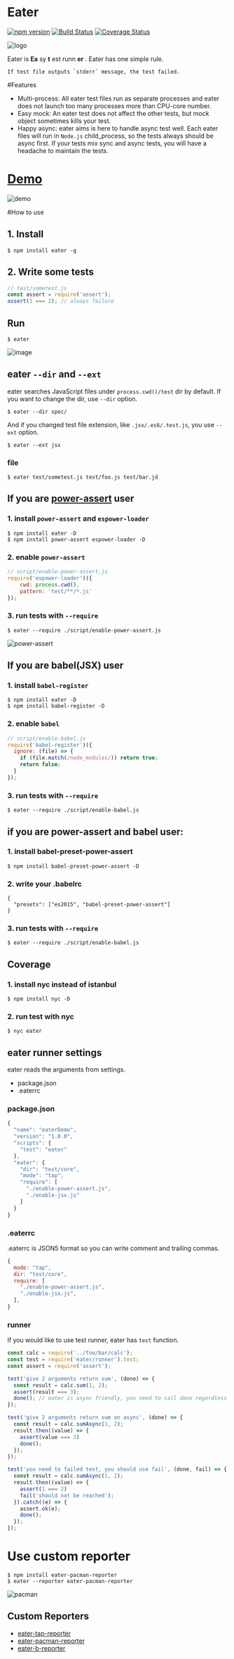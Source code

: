Eater
===============
[![npm version](https://badge.fury.io/js/eater.svg)](https://badge.fury.io/js/eater)
[![Build Status](https://travis-ci.org/yosuke-furukawa/eater.svg?branch=master)](https://travis-ci.org/yosuke-furukawa/eater)
[![Coverage Status](https://coveralls.io/repos/github/yosuke-furukawa/eater/badge.svg?branch=master)](https://coveralls.io/github/yosuke-furukawa/eater?branch=master)

![logo](https://github.com/yosuke-furukawa/eater/raw/master/images/eater.png)

Eater is **Ea** sy **t** est runn **er** .
Eater has one simple rule.

```
If test file outputs `stderr` message, the test failed.
```

#Features

- Multi-process: All eater test files run as separate processes and eater does not launch too many processes more than CPU-core number.
- Easy mock: An eater test does not affect the other tests, but mock object sometimes kills your test.
- Happy async: eater aims is here to handle async test well. Each eater files will run in `Node.js` child_process, so the tests always should be async first. If your tests mix sync and async tests, you will have a headache to maintain the tests.

# [Demo](https://github.com/yosuke-furukawa/eater-demo)


![demo](https://github.com/yosuke-furukawa/eater-demo/raw/master/images/eater-demo.gif)

#How to use

## 1. Install

```
$ npm install eater -g
```

## 2. Write some tests

```js
// test/sometest.js
const assert = require('assert');
assert(1 === 2); // always failure
```

## Run

```
$ eater
```

![image](https://github.com/yosuke-furukawa/eater/raw/master/images/screenshot.png)

## eater `--dir` and `--ext`

eater searches JavaScript files under `process.cwd()/test` dir by default. If you want to change the dir, use `--dir` option.

```
$ eater --dir spec/
```

And if you changed test file extension, like `.jsx/.es6/.test.js`, you use `--ext` option.

```
$ eater --ext jsx
```

### file

```
$ eater test/sometest.js test/foo.js test/bar.jd
```

## If you are [power-assert](https://github.com/power-assert-js/power-assert) user

### 1. install `power-assert` and `espower-loader`

```
$ npm install eater -D
$ npm install power-assert espower-loader -D
```

### 2. enable `power-assert`

```js
// script/enable-power-assert.js
require('espower-loader')({
    cwd: process.cwd(),
    pattern: 'test/**/*.js'
});
```

### 3. run tests with `--require`

```
$ eater --require ./script/enable-power-assert.js
```

![power-assert](https://github.com/yosuke-furukawa/eater/raw/master/images/powerassert.png)

## If you are babel(JSX) user

### 1. install `babel-register`

```
$ npm install eater -D
$ npm install babel-register -D
```

### 2. enable `babel`

```js
// script/enable-babel.js
require('babel-register')({
  ignore: (file) => {
    if (file.match(/node_modules/)) return true;
    return false;
  }
});
```

### 3. run tests with `--require`

```
$ eater --require ./script/enable-babel.js
```

## if you are power-assert and babel user:

### 1. install babel-preset-power-assert

```
$ npm install babel-preset-power-assert -D
```

### 2. write your .babelrc

```
{
  "presets": ["es2015", "babel-preset-power-assert"]
}
```

### 3. run tests with `--require`

```
$ eater --require ./script/enable-babel.js
```

## Coverage

### 1. install nyc instead of istanbul

```
$ npm install nyc -D
```

### 2. run test with nyc

```
$ nyc eater
```

## eater runner settings

eater reads the arguments from settings.

- package.json
- .eaterrc

### package.json

```js
{
  "name": "eaterDemo",
  "version": "1.0.0",
  "scripts": {
    "test": "eater"
  },
  "eater": {
    "dir": "test/core",
    "mode": "tap",
    "require": [
      "./enable-power-assert.js",
      "./enable-jsx.js"
    ]
  }
}
```

### .eaterrc

.eaterrc is JSON5 format so you can write comment and trailing commas.

```js
{
  mode: "tap",
  dir: "test/core",
  require: [
    "./enable-power-assert.js",
    "./enable-jsx.js",
  ],
}
```

### runner

If you would like to use test runner, eater has `test` function.

```js
const calc = require('../foo/bar/calc');
const test = require('eater/runner').test;
const assert = require('assert');

test('give 2 arguments return sum', (done) => {
  const result = calc.sum(1, 2);
  assert(result === 3);
  done(); // eater is async friendly, you need to call done regardless of async / sync test.
});

test('give 2 arguments return sum on async', (done) => {
  const result = calc.sumAsync(1, 2);
  result.then((value) => {
    assert(value === 3)
    done();
  });
});

test('you need to failed test, you should use fail', (done, fail) => {
  const result = calc.sumAsync(1, 2);
  result.then((value) => {
    assert(1 === 2)
    fail('should not be reached');
  }).catch((e) => {
    assert.ok(e);
    done();
  });
});
```

# Use custom reporter

```
$ npm install eater-pacman-reporter
$ eater --reporter eater-pacman-reporter
```

![pacman](https://raw.githubusercontent.com/yosuke-furukawa/eater-pacman-reporter/master/images/pacman.gif)

## Custom Reporters

- [eater-tap-reporter](https://npmjs.com/package/eater-tap-reporter)
- [eater-pacman-reporter](https://npmjs.com/package/eater-pacman-reporter)
- [eater-b-reporter](https://npmjs.com/package/eater-b-reporter)
